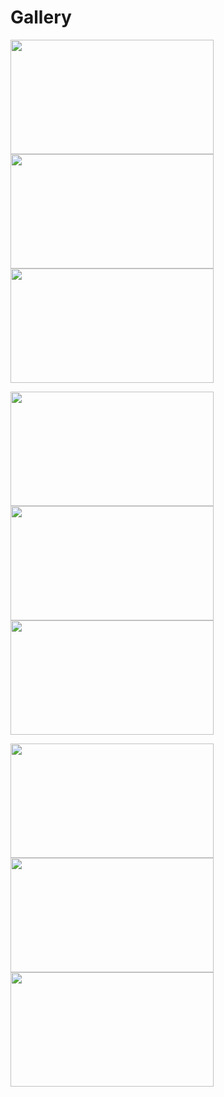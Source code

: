 # Gallery

<img src="https://github.com/ACES-GNDEC/EVENTS/blob/main/20190927_164041-1.jpg" width="325" height="183"> <img src="https://github.com/ACES-GNDEC/EVENTS/blob/main/20190927_165826-1.jpg" width="325" height="183"> <img src="https://github.com/ACES-GNDEC/EVENTS/blob/main/20190928_100342.jpg" width="325" height="183"> 

<img src="https://github.com/ACES-GNDEC/EVENTS/blob/main/IMG-20190929-WA0013.jpg" width="325" height="183"> <img src="https://github.com/ACES-GNDEC/EVENTS/blob/main/IMG_0086.JPG" width="325" height="183"> <img src="https://github.com/ACES-GNDEC/EVENTS/blob/main/IMG_5340.JPG" width="325" height="183"> 

<img src="https://github.com/ACES-GNDEC/EVENTS/blob/main/IMG_8570.JPG" width="325" height="183"> <img src="https://github.com/ACES-GNDEC/EVENTS/blob/main/P1010168.JPG.jpg" width="325" height="183"> <img src="https://github.com/ACES-GNDEC/EVENTS/blob/main/P1010366.JPG.jpg" width="325" height="183">
  




